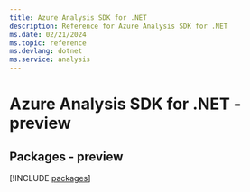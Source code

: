 ```yaml
---
title: Azure Analysis SDK for .NET
description: Reference for Azure Analysis SDK for .NET
ms.date: 02/21/2024
ms.topic: reference
ms.devlang: dotnet
ms.service: analysis
---
```

# Azure Analysis SDK for .NET - preview
## Packages - preview
[!INCLUDE [packages](analysis-index.md)]